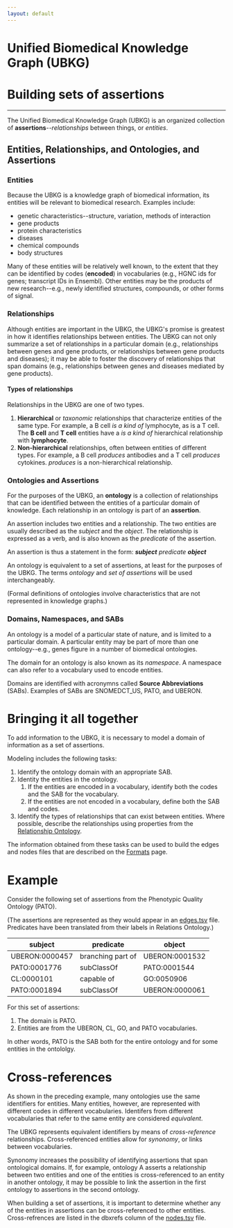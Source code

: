 ```yaml
---
layout: default
---
```


# Unified Biomedical Knowledge Graph (UBKG) 
# Building sets of assertions

---
The Unified Biomedical Knowledge Graph (UBKG) is an organized collection of **assertions**--_relationships_ between things, or _entities_. 

## Entities, Relationships, and Ontologies, and Assertions

### Entities
Because the UBKG is a knowledge graph of biomedical information, its entities will be relevant to biomedical research. Examples include:
- genetic characteristics--structure, variation, methods of interaction
- gene products
- protein characteristics
- diseases
- chemical compounds
- body structures

Many of these entities will be relatively well known, to the extent that they can be identified by codes (**encoded**) in vocabularies (e.g., HGNC ids for genes; transcript IDs in Ensembl). 
Other entities may be the products of new research--e.g., newly identified structures, compounds, or other forms of signal.

### Relationships
Although entities are important in the UBKG, the UBKG's promise is greatest in how it identifies relationships between entities. 
The UBKG can not only summarize a set of relationships in  a particular domain (e.g., relationships between genes and gene products, or 
relationships between gene products and diseases); it may be able to foster the discovery of relationships that span domains (e.g., 
relationships between genes and diseases mediated by gene products).

#### Types of relationships
Relationships in the UBKG are one of two types.

1. **Hierarchical** or _taxonomic_ relationships that characterize entities of the same type. For example, a B cell _is a kind of_ lymphocyte, as is a T cell. The **B cell** and **T cell** entities have a _is a kind of_ hierarchical relationship with **lymphocyte**.
2. **Non-hierarchical** relationships, often between entities of different types. For example, a B cell _produces_ antibodies and a T cell _produces_ cytokines. _produces_ is a non-hierarchical relationship.

###  Ontologies and Assertions

For the purposes of the UBKG, an **ontology** is a collection of relationships that can be identified between the entities of a particular domain of knowledge.
Each relationship in an ontology is part of an **assertion**.

An assertion includes two entities and a relationship. The two entities are usually described as the _subject_ and the _object_. The relationship is expressed as a verb, and is also known as the _predicate_ of the assertion. 

An assertion is thus a statement in the form: **_subject_** _predicate_ **_object_**

An ontology is equivalent to a set of assertions, at least for the purposes of the UBKG. The terms _ontology_ and _set of assertions_ will be used interchangeably.

(Formal definitions of ontologies involve characteristics that are not represented in knowledge graphs.)

### Domains, Namespaces, and SABs
An ontology is a model of a particular state of nature, and is limited to a particular domain. A particular entity may be part of more than one ontology--e.g., genes figure in a number of biomedical ontologies.

The domain for an ontology is also known as its _namespace_. A namespace can also refer to a vocabulary used to encode entities.

Domains are identified with acronymns called **Source Abbreviations** (SABs). Examples of SABs are SNOMEDCT_US, PATO, and UBERON.

# Bringing it all together
To add information to the UBKG, it is necessary to model a domain of information as a set of assertions. 

Modeling includes the following tasks:
1. Identify the ontology domain with an appropriate SAB.
2. Identity the entities in the ontology.
   1. If the entities are encoded in a vocabulary, identify both the codes and the SAB for the vocabulary.
   2. If the entities are not encoded in a vocabulary, define both the SAB and codes.
3. Identify the types of relationships that can exist between entities. Where possible, describe the relationships using properties from the [Relationship Ontology](https://www.ebi.ac.uk/ols/ontologies/ro).

The information obtained from these tasks can be used to build the edges and nodes files
that are described on the [Formats](/formats) page.

# Example
Consider the following set of assertions from the Phenotypic Quality Ontology (PATO).

(The assertions are represented as they would appear in an [edges.tsv](/formats/#edgestsv) file. 
Predicates have been translated from their labels in Relations Ontology.)

| subject        | predicate         | object         |
|----------------|-------------------|----------------|
| UBERON:0000457 | branching part of | UBERON:0001532 |
| PATO:0001776   | subClassOf        | PATO:0001544   |
| CL:0000101     | capable of | GO:0050906     |   
| PATO:0001894   |subClassOf|UBERON:0000061|

For this set of assertions:
1. The domain is PATO.
2. Entities are from the UBERON, CL, GO, and PATO vocabularies. 

In other words, PATO is the SAB both for the entire ontology and for some entities in the ontololgy.

# Cross-references

As shown in the preceding example, many ontologies use the same identifiers for entities. 
Many entities, however, are represented with different codes in different vocabularies. Identifers from different vocabularies that refer to the same entity are considered _equivalent_.

The UBKG represents equivalent identifiers by means of _cross-reference_ relationships. Cross-referenced entities allow for _synonomy_, or links between vocabularies. 

Synonomy increases the possibility of identifying assertions that span ontological domains. If, for example, ontology A asserts a relationship between two entities and one of the entities is cross-referenced to an entity in another ontology, it may be possible to link the assertion in the first ontology to assertions in the second ontology.

When building a set of assertions, it is important to determine whether any of the entities in assertions can be cross-referenced to other entities. Cross-refrences are listed in the dbxrefs column of the [nodes.tsv](/formats/#nodestsv) file.
